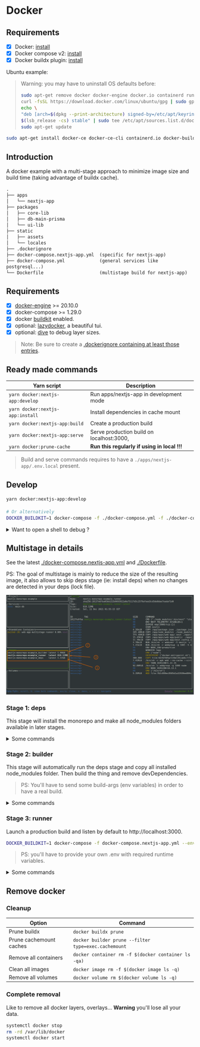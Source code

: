 # Docker

## Requirements

- [x] Docker: [install](https://docs.docker.com/get-docker/)
- [x] Docker compose v2: [install](https://docs.docker.com/compose/install/)
- [x] Docker buildx plugin: [install](https://docs.docker.com/build/install-buildx/)

Ubuntu example:

> Warning: you may have to uninstall OS defaults before:
>
> ```bash
> sudo apt-get remove docker docker-engine docker.io containerd runc
> curl -fsSL https://download.docker.com/linux/ubuntu/gpg | sudo gpg --dearmor -o /etc/apt/keyrings/docker.gpg
> echo \
> "deb [arch=$(dpkg --print-architecture) signed-by=/etc/apt/keyrings/docker.gpg] https://download.docker.com/linux/ubuntu \
> $(lsb_release -cs) stable" | sudo tee /etc/apt/sources.list.d/docker.list > /dev/null
> sudo apt-get update
> ```

```bash
sudo apt-get install docker-ce docker-ce-cli containerd.io docker-buildx-plugin docker-compose-plugin
```

## Introduction

A docker example with a multi-stage approach to minimize image size
and build time (taking advantage of buildx cache).

```
.
├── apps
│   └── nextjs-app
├── packages
│   ├── core-lib
│   ├── db-main-prisma
│   └── ui-lib
├── static
│   ├── assets
│   └── locales
├── .dockerignore
├── docker-compose.nextjs-app.yml  (specific for nextjs-app)
├── docker-compose.yml             (general services like postgresql...)
└── Dockerfile                     (multistage build for nextjs-app)
```

## Requirements

- [x] [docker-engine](https://docs.docker.com/get-docker) >= 20.10.0
- [x] docker-compose >= 1.29.0
- [x] docker [buildkit](https://docs.docker.com/develop/develop-images/build_enhancements) enabled.
- [x] optional: [lazydocker](https://github.com/jesseduffield/lazydocker), a beautiful tui.
- [x] optional: [dive](https://github.com/wagoodman/dive) to debug layer sizes.

> Note: Be sure to create a [.dockerignore containing at least those entries](https://github.com/belgattitude/nextjs-monorepo-example/blob/main/.dockerignore).

## Ready made commands

| Yarn script                      | Description                                  |
| -------------------------------- | -------------------------------------------- |
| `yarn docker:nextjs-app:develop` | Run apps/nextjs-app in development mode      |
| `yarn docker:nextjs-app:install` | Install dependencies in cache mount          |
| `yarn docker:nextjs-app:build`   | Create a production build                    |
| `yarn docker:nextjs-app:serve`   | Serve production build on localhost:3000,    |
| `yarn docker:prune-cache`        | **Run this regularly if using in local !!!** |

> Build and serve commands requires to have a `./apps/nextjs-app/.env.local` present.

## Develop

```bash
yarn docker:nextjs-app:develop

# Or alternatively
DOCKER_BUILDKIT=1 docker-compose -f ./docker-compose.yml -f ./docker-compose.nextjs-app.yml up develop main-db
```

<details>
  <summary>Want to open a shell to debug ?</summary>
    
  ```bash
  DOCKER_BUILDKIT=1 docker-compose -f ./docker-compose.nextjs-app.yml run --rm develop sh
  ```
  
</details>

## Multistage in details

See the latest [./docker-compose.nextjs-app.yml](https://github.com/belgattitude/nextjs-monorepo-example/blob/main/docker-compose.nextjs-app.yml)
and [./Dockerfile](https://github.com/belgattitude/nextjs-monorepo-example/blob/main/docker-compose.nextjs-app.yml).

PS: The goal of multistage is mainly to reduce the size of the resulting image, it also allows to skip deps stage (ie: install deps) when no changes are detected in your deps (lock file).

![Lazydocker multistage sizes](multistage-size.png)

### Stage 1: deps

This stage will install the monorepo and make all node_modules folders available in later
stages.

<details>
  <summary>Some commands</summary>
   
  To build it independently
    
  ```bash
  DOCKER_BUILDKIT=1 docker-compose -f docker-compose.nextjs-app.yml build --progress=tty deps
  # docker buildx bake -f docker-compose.nextjs-app.yml --progress=tty deps
  ```
    
  To force a rebuild
    
  ```bash
  DOCKER_BUILDKIT=1 docker-compose -f docker-compose.nextjs-app.yml build --no-cache --force-rm --progress=tty deps
  ```
    
  Want to open a shell into it ?
    
  ```bash
  DOCKER_BUILDKIT=1 docker-compose -f docker-compose.nextjs-app.yml run --rm deps sh
  ```

</details>

### Stage 2: builder

This stage will automatically run the deps stage and copy all installed node_modules folder.
Then build the thing and remove devDependencies.

> PS: You'll have to send some build-args (env variables) in order to have a real build.

<details>
  <summary>Some commands</summary>
  To build it independently
  
  ```bash
  DOCKER_BUILDKIT=1 docker-compose -f docker-compose.nextjs-app.yml build --progress=tty builder
  # docker buildx bake -f docker-compose.nextjs-app.yml --progress=tty builder
  ```
  
  To force a rebuild
  
  ```bash
  DOCKER_BUILDKIT=1 docker-compose -f docker-compose.nextjs-app.yml build --no-cache --force-rm --progress=tty builder
  ```
  
  Want to open a shell into it ?
  
  ```bash
  DOCKER_BUILDKIT=1 docker-compose -f docker-compose.nextjs-app.yml run --rm builder sh
  ```

</details>

### Stage 3: runner

Launch a production build and listen by default to http://localhost:3000.

```bash
DOCKER_BUILDKIT=1 docker-compose -f docker-compose.nextjs-app.yml --env-file .env.secret up runner
```

> PS: you'll have to provide your own .env with required runtime variables.

<details>
  <summary>Some commands</summary>
  To build it independently
  
  ```bash
  DOCKER_BUILDKIT=1 docker-compose -f docker-compose.nextjs-app.yml build --progress=tty runner
  # docker buildx bake -f docker-compose.nextjs-app.yml --progress=tty runner
  ```
  
  To force a rebuild
  
  ```bash
  DOCKER_BUILDKIT=1 docker-compose -f docker-compose.nextjs-app.yml build --no-cache --force-rm --progress=tty runner
  ```
  
  Want to open a shell into it ?
  
  ```bash
  DOCKER_BUILDKIT=1 docker-compose -f docker-compose.nextjs-app.yml run --rm runner sh
  ```
  
</details>

## Remove docker

### Cleanup

| Option                  | Command                                              |
| ----------------------- | ---------------------------------------------------- |
| Prune buildx            | `docker buildx prune`                                |
| Prune cachemount caches | `docker builder prune --filter type=exec.cachemount` |
| Remove all containers   | `docker container rm -f $(docker container ls -qa)`  |
| Clean all images        | `docker image rm -f $(docker image ls -q)`           |
| Remove all volumes      | `docker volume rm $(docker volume ls -q)`            |

### Complete removal

Like to remove all docker layers, overlays... **Warning** you'll lose all your data.

```bash
systemctl docker stop
rm -rd /var/lib/docker
systemctl docker start
```
